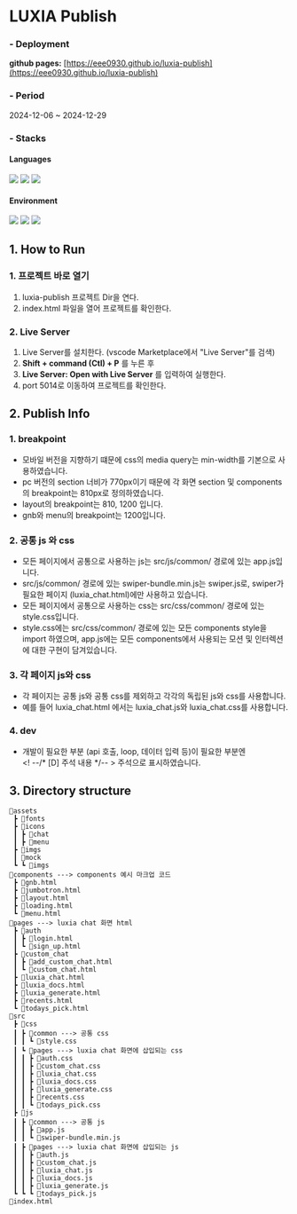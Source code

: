 # LUXIA Publish  

### - Deployment
**github pages:** [https://eee0930.github.io/luxia-publish](https://eee0930.github.io/luxia-publish)

### - Period
2024-12-06 ~ 2024-12-29

### - Stacks
#### Languages
<div>
<img src="https://img.shields.io/badge/JavaScript-ffae00?style=for-the-badge&logo=javascript&logoColor=ffffff"/>
<img src="https://img.shields.io/badge/HTML-333333?style=for-the-badge&logo=html&logoColor=61DAFB"/>
<img src="https://img.shields.io/badge/CSS-DB7093?style=for-the-badge&logo=css&logoColor=white"/>
</div>

#### Environment
<div>
<img src="https://img.shields.io/badge/VSCode-007ACC?style=for-the-badge&logo=vscode&logoColor=white"/>
<img src="https://img.shields.io/badge/GitHub-181717?style=for-the-badge&logo=github&logoColor=white"/>
<img src="https://img.shields.io/badge/liveserver-F05050?style=for-the-badge&logo=liveserver&logoColor=white"/>
</div>


## 1. How to Run
### 1. 프로젝트 바로 열기
1. luxia-publish 프로젝트 Dir을 연다.
2. index.html 파일을 열어 프로젝트를 확인한다.

### 2. Live Server
1. Live Server를 설치한다. (vscode Marketplace에서 "Live Server"를 검색)
2. **Shift + command (Ctl) + P** 를 누른 후
3. **Live Server: Open with Live Server** 를 입력하여 실행한다.
4. port 5014로 이동하여 프로젝트를 확인한다.






## 2. Publish Info
### 1. breakpoint
- 모바일 버전을 지향하기 떄문에 css의 media query는 min-width를 기본으로 사용하였습니다.
- pc 버전의 section 너비가 770px이기 때문에 각 화면 section 및 components의 breakpoint는 810px로 정의하였습니다.
- layout의 breakpoint는 810, 1200 입니다.
- gnb와 menu의 breakpoint는 1200입니다.

### 2. 공통 js 와 css
- 모든 페이지에서 공통으로 사용하는 js는 src/js/common/ 경로에 있는 app.js입니다.
- src/js/common/ 경로에 있는 swiper-bundle.min.js는 swiper.js로, swiper가 필요한 페이지 (luxia_chat.html)에만 사용하고 있습니다.
- 모든 페이지에서 공통으로 사용하는 css는 src/css/common/ 경로에 있는 style.css입니다.
- style.css에는 src/css/common/ 경로에 있는 모든 components style을 import 하였으며, app.js에는 모든 components에서 사용되는 모션 및 인터렉션에 대한 구현이 담겨있습니다.

### 3. 각 페이지 js와 css
- 각 페이지는 공통 js와 공통 css를 제외하고 각각의 독립된 js와 css를 사용합니다.
- 예를 들어  luxia_chat.html 에서는 luxia_chat.js와 luxia_chat.css를 사용합니다.

### 4. dev
- 개발이 필요한 부분 (api 호출, loop, 데이터 입력 등)이 필요한 부분엔 \
<! --/* [D] 주석 내용 */-- > 주석으로 표시하였습니다.




## 3. Directory structure  
```
📂assets
 ┣ 📂fonts
 ┣ 📂icons
 ┃ ┣ 📂chat
 ┃ ┣ 📂menu
 ┣ 📂imgs
 ┃ 📂mock
 ┗ ┗ 📂imgs
📂components ---> components 예시 마크업 코드
 ┣ 📜gnb.html
 ┣ 📜jumbotron.html
 ┣ 📜layout.html
 ┣ 📜loading.html
 ┗ 📜menu.html
📂pages ---> luxia chat 화면 html
 ┣ 📂auth
 ┃ ┣ 📜login.html
 ┃ ┗ 📜sign_up.html
 ┣ 📂custom_chat
 ┃ ┣ 📜add_custom_chat.html
 ┃ ┗ 📜custom_chat.html
 ┣ 📜luxia_chat.html
 ┣ 📜luxia_docs.html
 ┣ 📜luxia_generate.html
 ┣ 📜recents.html
 ┗ 📜todays_pick.html 
📂src
 ┣ 📂css
 ┃ ┣ 📂common ---> 공통 css
 ┃ ┃ ┗ 📜style.css
 ┃ ┗ 📂pages ---> luxia chat 화면에 삽입되는 css
 ┃ ┃ ┣ 📜auth.css
 ┃ ┃ ┣ 📜custom_chat.css
 ┃ ┃ ┣ 📜luxia_chat.css
 ┃ ┃ ┣ 📜luxia_docs.css
 ┃ ┃ ┣ 📜luxia_generate.css
 ┃ ┃ ┣ 📜recents.css
 ┃ ┃ ┗ 📜todays_pick.css
 ┣ 📂js
 ┃ ┣ 📂common ---> 공통 js
 ┃ ┃ ┣ 📜app.js
 ┃ ┃ ┗ 📜swiper-bundle.min.js
 ┃ ┣ 📂pages ---> luxia chat 화면에 삽입되는 js
 ┃ ┃ ┣ 📜auth.js
 ┃ ┃ ┣ 📜custom_chat.js
 ┃ ┃ ┣ 📜luxia_chat.js
 ┃ ┃ ┣ 📜luxia_docs.js
 ┃ ┃ ┣ 📜luxia_generate.js
 ┗ ┗ ┗ 📜todays_pick.js
📜index.html

```   


